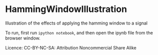 # HammingWindowIllustration
Illustration of the effects of applying the hamming window to a signal

To run, first run `ipython notebook`, and then open the ipynb file from the browser window.

Licence: CC-BY-NC-SA: Attribution Noncommercial Share Alike

